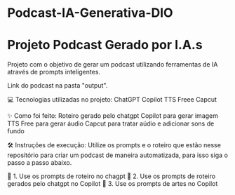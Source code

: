 ﻿# Podcast-IA-Generativa-DIO

# Projeto Podcast Gerado por I.A.s

Projeto com o objetivo de gerar um podcast utilizando ferramentas de IA através de prompts inteligentes.

Link do podcast na pasta "output".

💻 Tecnologias utilizadas no projeto:
ChatGPT
Copilot
TTS Freee
Capcut

✨ Como foi feito:
Roteiro gerado pelo chatgpt
Copilot para gerar imagem
TTS Free para gerar áudio
Capcut para tratar aúdio e adicionar sons de fundo

🛠️ Instruções de execução:
Utilize os prompts e o roteiro que estão nesse repositório para criar um podcast de maneira automatizada, para isso siga o passo a passo abaixo.

🤖 1. Use os prompts de roteiro no chagpt
🤖 2. Use os prompts de roteiro gerados pelo chatgpt no Copilot
🤖 3. Use os prompts de artes no Copilot
